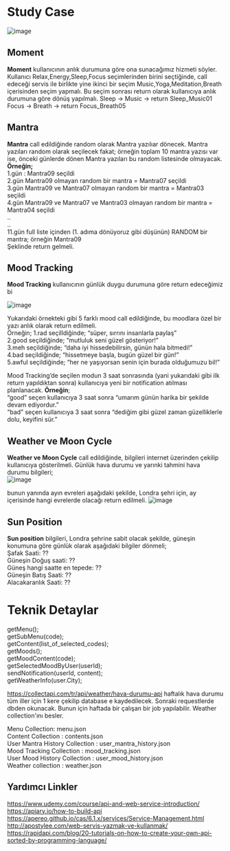 # Study Case
 ![image](https://user-images.githubusercontent.com/10465339/125210060-e7b7dd80-e2a5-11eb-867d-dda9d26d8c71.png)

## Moment
**Moment** kullanıcının anlık durumuna göre ona sunacağımız hizmeti söyler. 
Kullanıcı Relax,Energy,Sleep,Focus seçimlerinden birini seçtiğinde, call edeceği servis ile birlikte yine ikinci bir seçim Music,Yoga,Meditation,Breath içerisinden seçim yapmalı. Bu seçim sonrası return olarak kullanıcıya anlık durumuna göre dönüş yapılmalı.
Sleep -> Music -> return Sleep_Music01 
Focus -> Breath -> return Focus_Breath05


## Mantra
**Mantra** call edildiğinde random olarak Mantra yazılıar dönecek. Mantra yazıları random olarak seçilecek fakat; örneğin toplam 10 mantra yazısı var ise, önceki günlerde dönen Mantra yazıları bu random listesinde olmayacak.  
**Örneğin;**  
1.gün : Mantra09 seçildi  
2.gün Mantra09 olmayan random bir mantra = Mantra07 seçildi  
3.gün Mantra09 ve Mantra07 olmayan random bir mantra = Mantra03 seçildi  
4.gün Mantra09 ve Mantra07 ve Mantra03 olmayan random bir mantra = Mantra04 seçildi  
..  
..  
11.gün full liste içinden (1. adıma dönüyoruz gibi düşünün) RANDOM bir mantra; örneğin Mantra09  
Şeklinde return gelmeli.  


## Mood Tracking
**Mood Tracking** kullanıcının günlük duygu durumuna göre return edeceğimiz bi
  
  ![image](https://user-images.githubusercontent.com/10465339/125210122-6876d980-e2a6-11eb-9273-a0af7047b224.png)
  
Yukarıdaki örnekteki gibi 5 farklı mood call edildiğinde, bu moodlara özel bir yazı anlık olarak return edilmeli.  
Örneğin;
1.rad seçilldiğinde; “süper, sırrını insanlarla paylaş”  
2.good seçildiğinde; “mutluluk seni güzel gösteriyor!”  
3.meh seçildiğinde; “daha iyi hissedebilirsin, günün hala bitmedi!”  
4.bad seçildiğinde; “hissetmeye başla, bugün güzel bir gün!”  
5.awful seçildiğinde; “her ne yaşıyorsan senin için burada olduğumuzu bil!”  

Mood Tracking’de seçilen modun 3 saat sonrasında (yani yukarıdaki gibi ilk return yapıldıktan sonra) kullanıcıya yeni bir notification atılması planlanacak. 
**Örneğin**;  
“good” seçen kullanıcıya 3 saat sonra “umarım günün harika bir şekilde devam ediyordur.”  
“bad” seçen kullanıcıya 3 saat sonra “dediğim gibi güzel zaman güzelliklerle dolu, keyifini sür.”  

## Weather ve Moon Cycle
**Weather ve Moon Cycle** call edildiğinde, bilgileri internet üzerinden çekilip kullanıcıya gösterilmeli. Günlük hava durumu ve yarınki tahmini hava durumu bilgileri;  
![image](https://user-images.githubusercontent.com/10465339/125210146-82b0b780-e2a6-11eb-8edf-fdf038744412.png)
  
  bunun yanında ayın evreleri aşağıdaki şekilde, Londra şehri için, ay içerisinde hangi evrelerde olacağı return edilmeli.
 ![image](https://user-images.githubusercontent.com/10465339/125210149-893f2f00-e2a6-11eb-94b2-3164de5f94a4.png)

## Sun Position
**Sun position** bilgileri, Londra şehrine sabit olacak şekilde, güneşin konumuna göre günlük olarak aşağıdaki bilgiler dönmeli;    
Şafak Saati: ??  
Güneşin Doğuş saati: ??  
Güneş hangi saatte en tepede: ??  
Güneşin Batış Saati: ??  
Alacakaranlık Saati: ??  





# Teknik Detaylar
getMenu();  
getSubMenu(code);  
getContent(list_of_selected_codes);  
getMoods();  
getMoodContent(code);  
getSelectedMoodByUser(userId);  
sendNotification(userId, content);  
getWeatherInfo(user.City);  
  
https://collectapi.com/tr/api/weather/hava-durumu-api haftalık hava durumu tüm iller için 1 kere çekilip database e kaydedilecek. Sonraki requestlerde dbden okunacak. Bunun için haftada bir çalışan bir job yapılabilir.  Weather collection'ını besler.  
  
Menu Collection: menu.json  
Content Collection : contents.json  
User Mantra History Collection : user_mantra_history.json  
Mood Tracking Collection : mood_tracking.json  
User Mood History Collection :  user_mood_history.json  
Weather collection : weather.json  

## Yardımcı Linkler  
https://www.udemy.com/course/api-and-web-service-introduction/  
https://apiary.io/how-to-build-api  
https://apereo.github.io/cas/6.1.x/services/Service-Management.html  
http://apostylee.com/web-servis-yazmak-ve-kullanmak/  
https://rapidapi.com/blog/20-tutorials-on-how-to-create-your-own-api-sorted-by-programming-language/  
